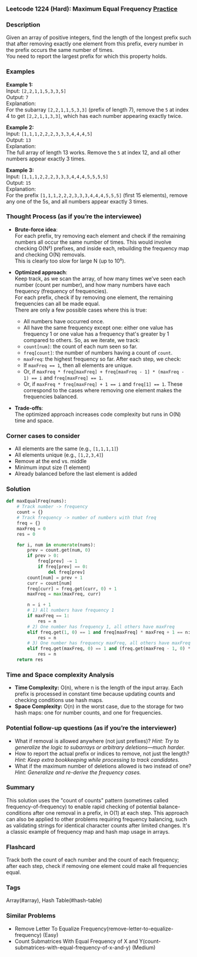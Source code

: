### Leetcode 1224 (Hard): Maximum Equal Frequency [Practice](https://leetcode.com/problems/maximum-equal-frequency)

### Description  
Given an array of positive integers, find the length of the longest prefix such that after removing exactly one element from this prefix, every number in the prefix occurs the same number of times.  
You need to report the largest prefix for which this property holds.

### Examples  

**Example 1:**  
Input: `[2,2,1,1,5,3,3,5]`  
Output: `7`  
Explanation:  
For the subarray `[2,2,1,1,5,3,3]` (prefix of length 7), remove the `5` at index 4 to get `[2,2,1,1,3,3]`, which has each number appearing exactly twice.

**Example 2:**  
Input: `[1,1,1,2,2,2,3,3,3,4,4,4,5]`  
Output: `13`  
Explanation:  
The full array of length 13 works. Remove the `5` at index 12, and all other numbers appear exactly 3 times.

**Example 3:**  
Input: `[1,1,1,2,2,2,3,3,3,4,4,4,5,5,5,5]`  
Output: `15`  
Explanation:  
For the prefix `[1,1,1,2,2,2,3,3,3,4,4,4,5,5,5]` (first 15 elements), remove any one of the 5s, and all numbers appear exactly 3 times.

### Thought Process (as if you’re the interviewee)  
- **Brute-force idea**:  
  For each prefix, try removing each element and check if the remaining numbers all occur the same number of times. This would involve checking O(N²) prefixes, and inside each, rebuilding the frequency map and checking O(N) removals.  
  This is clearly too slow for large N (up to 10⁵).

- **Optimized approach**:  
  Keep track, as we scan the array, of how many times we've seen each number (count per number), and how many numbers have each frequency (frequency of frequencies).  
  For each prefix, check if by removing one element, the remaining frequencies can all be made equal.  
  There are only a few possible cases where this is true:
  - All numbers have occurred once.
  - All have the same frequency except one: either one value has frequency 1 or one value has a frequency that's greater by 1 compared to others.
  So, as we iterate, we track:
  - `count[num]`: the count of each num seen so far.
  - `freq[count]`: the number of numbers having a count of `count`.
  - `maxFreq`: the highest frequency so far.
  After each step, we check:
  - If `maxFreq == 1`, then all elements are unique.
  - Or, if `maxFreq * freq[maxFreq] + freq[maxFreq - 1] * (maxFreq - 1) == i` and `freq[maxFreq] == 1`.
  - Or, if `maxFreq * freq[maxFreq] + 1 == i` and `freq[1] == 1`.
  These correspond to the cases where removing one element makes the frequencies balanced.

- **Trade-offs**:  
  The optimized approach increases code complexity but runs in O(N) time and space.

### Corner cases to consider  
- All elements are the same (e.g., `[1,1,1,1]`)
- All elements unique (e.g., `[1,2,3,4]`)
- Remove at the end vs. middle
- Minimum input size (1 element)
- Already balanced before the last element is added

### Solution

```python
def maxEqualFreq(nums):
    # Track number -> frequency
    count = {}
    # Track frequency -> number of numbers with that freq
    freq = {}
    maxFreq = 0
    res = 0

    for i, num in enumerate(nums):
        prev = count.get(num, 0)
        if prev > 0:
            freq[prev] -= 1
            if freq[prev] == 0:
                del freq[prev]
        count[num] = prev + 1
        curr = count[num]
        freq[curr] = freq.get(curr, 0) + 1
        maxFreq = max(maxFreq, curr)

        n = i + 1
        # 1) All numbers have frequency 1
        if maxFreq == 1:
            res = n
        # 2) One number has frequency 1, all others have maxFreq
        elif freq.get(1, 0) == 1 and freq[maxFreq] * maxFreq + 1 == n:
            res = n
        # 3) One number has frequency maxFreq, all others have maxFreq - 1
        elif freq.get(maxFreq, 0) == 1 and (freq.get(maxFreq - 1, 0) * (maxFreq - 1) + maxFreq == n):
            res = n
    return res
```

### Time and Space complexity Analysis  

- **Time Complexity:** O(n), where n is the length of the input array. Each prefix is processed in constant time because updating counts and checking conditions use hash maps.
- **Space Complexity:** O(n) in the worst case, due to the storage for two hash maps: one for number counts, and one for frequencies.

### Potential follow-up questions (as if you’re the interviewer)  

- What if removal is allowed anywhere (not just prefixes)?
  *Hint: Try to generalize the logic to subarrays or arbitrary deletions—much harder.*
- How to report the actual prefix or indices to remove, not just the length?
  *Hint: Keep extra bookkeeping while processing to track candidates.*
- What if the maximum number of deletions allowed is two instead of one?
  *Hint: Generalize and re-derive the frequency cases.*

### Summary
This solution uses the "count of counts" pattern (sometimes called frequency-of-frequency) to enable rapid checking of potential balance-conditions after one removal in a prefix, in O(1) at each step. This approach can also be applied to other problems requiring frequency balancing, such as validating strings for identical character counts after limited changes. It's a classic example of frequency map and hash map usage in arrays.


### Flashcard
Track both the count of each number and the count of each frequency; after each step, check if removing one element could make all frequencies equal.

### Tags
Array(#array), Hash Table(#hash-table)

### Similar Problems
- Remove Letter To Equalize Frequency(remove-letter-to-equalize-frequency) (Easy)
- Count Submatrices With Equal Frequency of X and Y(count-submatrices-with-equal-frequency-of-x-and-y) (Medium)